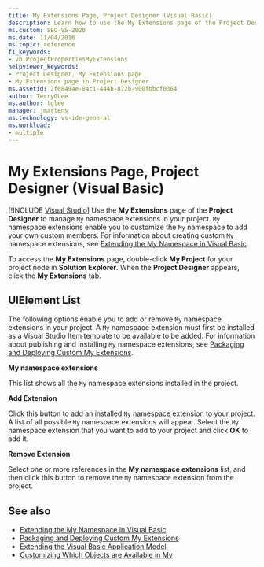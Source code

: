```yaml
---
title: My Extensions Page, Project Designer (Visual Basic)
description: Learn how to use the My Extensions page of the Project Designer to manage My namespace extensions in your project.
ms.custom: SEO-VS-2020
ms.date: 11/04/2016
ms.topic: reference
f1_keywords:
- vb.ProjectPropertiesMyExtensions
helpviewer_keywords:
- Project Designer, My Extensions page
- My Extensions page in Project Designer
ms.assetid: 2f08494e-84c1-444b-872b-900fbbcf0364
author: TerryGLee
ms.author: tglee
manager: jmartens
ms.technology: vs-ide-general
ms.workload:
- multiple
---
```

# My Extensions Page, Project Designer (Visual Basic)

 [!INCLUDE [Visual Studio](~/includes/applies-to-version/vs-not-mac.md)]
Use the **My Extensions** page of the **Project Designer** to manage `My` namespace extensions in your project. `My` namespace extensions enable you to customize the `My` namespace to add your own custom members. For information about creating custom `My` namespace extensions, see [Extending the My Namespace in Visual Basic](/dotnet/visual-basic/developing-apps/customizing-extending-my/extending-the-my-namespace).

To access the **My Extensions** page, double-click **My Project** for your project node in **Solution Explorer**. When the **Project Designer** appears, click the **My Extensions** tab.

## UIElement List
The following options enable you to add or remove `My` namespace extensions in your project. A `My` namespace extension must first be installed as a Visual Studio Item template to be available to be added. For information about publishing and installing `My` namespace extensions, see [Packaging and Deploying Custom My Extensions](/dotnet/visual-basic/developing-apps/customizing-extending-my/packaging-and-deploying-custom-my-extensions).

 **My namespace extensions**

This list shows all the `My` namespace extensions installed in the project.

 **Add Extension**

Click this button to add an installed `My` namespace extension to your project. A list of all possible `My` namespace extensions will appear. Select the `My` namespace extension that you want to add to your project and click **OK** to add it.

 **Remove Extension**

Select one or more references in the **My namespace extensions** list, and then click this button to remove the `My` namespace extension from the project.

## See also

- [Extending the My Namespace in Visual Basic](/dotnet/visual-basic/developing-apps/customizing-extending-my/extending-the-my-namespace)
- [Packaging and Deploying Custom My Extensions](/dotnet/visual-basic/developing-apps/customizing-extending-my/packaging-and-deploying-custom-my-extensions)
- [Extending the Visual Basic Application Model](/dotnet/visual-basic/developing-apps/customizing-extending-my/extending-the-visual-basic-application-model)
- [Customizing Which Objects are Available in My](/dotnet/visual-basic/developing-apps/customizing-extending-my/customizing-which-objects-are-available-in-my)
